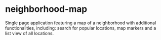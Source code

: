 # neighborhood-map
Single page application featuring a map of a neighborhood with additional functionalities, including: search for popular locations, map markers and a list view of all locations.
